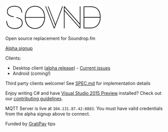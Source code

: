 ![Logo](https://raw.githubusercontent.com/GeorgeHahn/SOVND/gh-pages/Logo.png)

Open source replacement for Soundrop.fm

[Alpha signup](http://104.131.87.42:2880/)

Clients:
  - Desktop client ([alpha release](https://github.com/GeorgeHahn/SOVND/releases)) - [Current issues](https://github.com/GeorgeHahn/SOVND/issues?q=is%3Aopen+is%3Aissue+milestone%3A%22Beta+1%22)
  - Android (coming!)

Third party clients welcome! See [SPEC.md](SPEC.md) for implementation details

Enjoy writing C# and have [Visual Studio 2015 Preview](http://www.visualstudio.com/en-us/downloads/visual-studio-2015-downloads-vs.aspx) installed? Check out our [contributing guidelines](CONTRIBUTING.md).

MQTT Server is live at `104.131.87.42:8883`. You must have valid credentials from the alpha signup above to connect.

Funded by [GratiPay](https://gratipay.com/GeorgeHahn/) tips
